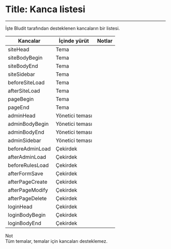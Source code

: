 # Title: Kanca listesi
<!-- Position: 2 -->
---
İşte Bludit tarafından desteklenen kancaların bir listesi.

| Kancalar 			| İçinde yürüt 		| Notlar						|
| ------------------------------|-----------------------|-----------------------------------------------|
| siteHead 			| Tema		|						|
| siteBodyBegin 		| Tema		|						|
| siteBodyEnd 			| Tema		|						|
| siteSidebar			| Tema			|						|
| beforeSiteLoad		| Tema			|						|
| afterSiteLoad			| Tema			|						|
| pageBegin			| Tema		|						|
| pageEnd			| Tema			|						|
| adminHead			| Yönetici teması		|						|
| adminBodyBegin		| Yönetici teması		|						|
| adminBodyEnd			| Yönetici teması		|						|
| adminSidebar			| Yönetici teması 	|						|
| beforeAdminLoad		| Çekirdek			|						|
| afterAdminLoad		| Çekirdek			|						|
| beforeRulesLoad		| Çekirdek			|						|
| afterFormSave			| Çekirdek			|						|
| afterPageCreate		| Çekirdek			|						|
| afterPageModify		| Çekirdek			|					  |
| afterPageDelete		| Çekirdek			|					  |
| loginHead			| Çekirdek			|						|
| loginBodyBegin		| Çekirdek			|					|
| loginBodyEnd			| Çekirdek			|					|

<div class="note">
<div class="title">Not</div>
Tüm temalar, temalar için kancaları desteklemez.
</div>
